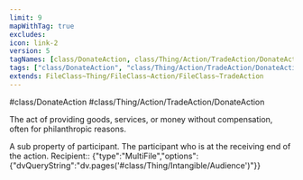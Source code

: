 ```yaml
---
limit: 9
mapWithTag: true
excludes:
icon: link-2
version: 5
tagNames: [class/DonateAction, class/Thing/Action/TradeAction/DonateAction, schema-org/DonateAction]
tags: ["class/DonateAction", "class/Thing/Action/TradeAction/DonateAction"]
extends: FileClass~Thing/FileClass~Action/FileClass~TradeAction
---
```


#class/DonateAction
#class/Thing/Action/TradeAction/DonateAction


The act of providing goods, services, or money without compensation, often for philanthropic reasons.


A sub property of participant. The participant who is at the receiving end of the action.
Recipient:: {"type":"MultiFile","options":{"dvQueryString":"dv.pages('#class/Thing/Intangible/Audience')"}}
